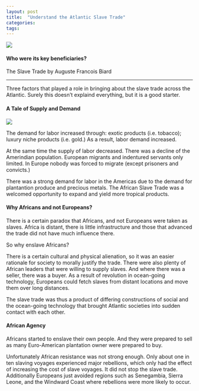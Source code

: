 ```yaml
---
layout: post
title:  "Understand the Atlantic Slave Trade"
categories: 
tags: 
---
```


![](https://cdn-images-1.medium.com/max/2600/1*N1LfGVfHwVZ62u5QrxjmOQ.jpeg)

#### Who were its key beneficiaries?

The Slave Trade by Auguste Francois Biard

---

Three factors that played a role in bringing about the slave trade across the Atlantic. Surely this doesn’t explaind everything, but it is a good starter.

#### A Tale of Supply and Demand

![](https://cdn-images-1.medium.com/max/800/1*tXF7Ix4e0mlXvp7gslZZ7g.png)

The demand for labor increased through: exotic products (i.e. tobacco); luxury niche products (i.e. gold.) As a result, labor demand increased.

At the same time the supply of labor decreased. There was a decline of the Amerindian population. European migrants and indentured servants only limited. In Europe nobody was forced to migrate (except prisoners and convicts.)

There was a strong demand for labor in the Americas due to the demand for plantantion produce and precious metals. The African Slave Trade was a welcomed opportunity to expand and yield more tropical products.

#### Why Africans and not Europeans?

There is a certain paradox that Africans, and not Europeans were taken as slaves. Africa is distant, there is little infrastructure and those that advanced the trade did not have much influence there.

So why enslave Africans?

There is a certain cultural and physical alienation, so it was an easier rationale for society to morally justify the trade. There were also plenty of African leaders that were willing to supply slaves. And where there was a seller, there was a buyer. As a result of revolution in ocean-going technology, Europeans could fetch slaves from distant locations and move them over long distances.

The slave trade was thus a product of differing constructions of social and the ocean-going technology that brought Atlantic societies into sudden contact with each other.

#### African Agency

Africans started to enslave their own people. And they were prepared to sell as many Euro-American plantation owner were prepared to buy.

Unfortunately African resistance was not strong enough. Only about one in ten slaving voyages experienced major rebellions, which only had the effect of increasing the cost of slave voyages. It did not stop the slave trade. Additionally Europeans just avoided regions such as Senegambia, Sierra Leone, and the Windward Coast where rebellions were more likely to occur.
